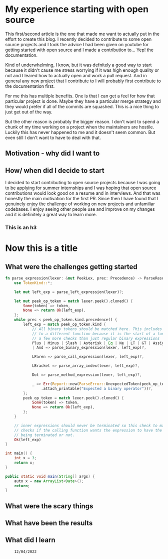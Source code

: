 # My experience starting with open source

This first/second article is the one that made me want to actually put in the effort to create this blog. I recently decided to contribute to some open source projects and I took the advice I had been given on youtube for getting started with open source and I made a contribution to... Yep! the documentation. 

Kind of underwhelming, I know, but it was defnitely a good way to start because it didn't cause me stress worrying if it was high enough quality or not and I leared how to actually open and work a pull request. And in general any new project that I contribute to I will probably first contribute to the documentation first. 

For me this has multiple benefits. One is that I can get a feel for how that particular project is done. Maybe they have a particular merge strategy and they would prefer if all of the commits are squashed. This is a nice thing to just get out of the way. 

But the other reason is probably the bigger reason. I don't want to spend a chunk of my time working on a project when the maintainers are hostile. Luckily this has never happened to me and it doesn't seem common. But even still I don't want to have to deal with that.

## Motivation - why did I want to

## How/ when did I decide to start
I decided to start contributing to open source projects because I was going to be applying for summer internships and I was hoping that open source contributions would look good on a resume and in interviews. And that was honestly the main motivation for the first PR. Since then I have found that I genuinely enjoy the challenge of working on new projects and unfamiliar codebases. I enjoy seeing other people use and improve on my changes and it is definitely a great way to learn more. 
### This is an h3

# Now this is a title

## What were the challenges getting started

``` rust
fn parse_expression(lexer: &mut PeekLex, prec: Precedence) -> ParseResult<Expr> {
    use TokenKind::*;

    let mut left_exp = parse_left_expression(lexer)?;

    let mut peek_op_token = match lexer.peek().cloned() {
        Some(token) => token,
        None => return Ok(left_exp),
    };
    while prec < peek_op_token.kind.precedence() {
        left_exp = match peek_op_token.kind {
            // All binary tokens should be matched here. This includes LParen but LParen will match
            // to a different function because it is the start of a function call which needs
            // a few more checks than just regular binary expressions
            Plus | Minus | Slash | Asterisk | Eq | Ne | LT | GT | Assign | BitOr | Or | BitAnd
            | And => parse_binary_expression(lexer, left_exp)?,

            LParen => parse_call_expression(lexer, left_exp)?,

            LBracket => parse_array_index(lexer, left_exp)?,

            Dot => parse_method_expression(lexer, left_exp)?,

            _ => Err(Report::new(ParseError::UnexpectedToken(peek_op_token))
                .attach_printable("Expected a binary operator"))?,
        };
        peek_op_token = match lexer.peek().cloned() {
            Some(token) => token,
            None => return Ok(left_exp),
        };
    }

    // inner expressions should never be terminated so this check to match_semicolon
    // checks if the calling function wants the expression to have the option of
    // being terminated or not.
    Ok(left_exp)
}
```

``` c
int main() {
    int x = 3;
    return x;
}
````

``` java
public static void main(String[] args) {
    auto x = new ArrayList<Date>();
    return;
}
```

## What were the scary things

## What have been the results

## What did I learn

``` date
    12/04/2022
```
